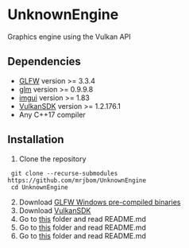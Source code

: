 # UnknownEngine
Graphics engine using the Vulkan API

## Dependencies
* [GLFW](https://github.com/glfw/glfw/) version >= 3.3.4
* [glm](https://github.com/g-truc/glm/) version >= 0.9.9.8
* [imgui](https://github.com/ocornut/imgui/) version >= 1.83
* [VulkanSDK](https://www.lunarg.com/vulkan-sdk/) version >= 1.2.176.1
* Any C++17 compiler

## Installation
1. Clone the repository
```
 git clone --recurse-submodules https://github.com/mrjbom/UnknownEngine
 cd UnknownEngine
```
2. Download [GLFW Windows pre-compiled binaries](https://www.glfw.org/download.html#windows-pre-compiled-binaries)
3. Download [VulkanSDK](https://www.lunarg.com/vulkan-sdk/)
4. Go to [this](third-party/glfw-libs) folder and read README.md
5. Go to [this](third-party/vulkansdk-include) folder and read README.md
6. Go to [this](third-party/vulkansdk-libs) folder and read README.md
